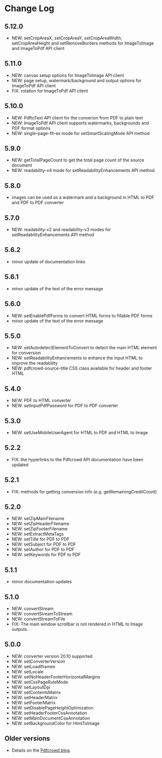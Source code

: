 Change Log
==========

5.12.0
------

- NEW: setCropAreaX, setCropAreaY, setCropAreaWidth, setCropAreaHeight and setRemoveBorders methods for ImageToImage and ImageToPdf API client

5.11.0
------

- NEW: canvas setup options for ImageToImage API client
- NEW: page setup, watermark/background and output options for ImageToPdf API client
- FIX: rotation for ImageToPdf API client

5.10.0
------

- NEW: PdftoText API client for the converion from PDF to plain text
- NEW: ImageToPdf API client supports watermarks, backgrounds and PDF format options
- NEW: single-page-fit-ex mode for setSmartScalingMode API method

5.9.0
-----

- NEW: getTotalPageCount to get the total page count of the source document
- NEW: readability-v4 mode for setReadabilityEnhancements API method

5.8.0
-----

- images can be used as a watermark and a background in HTML to PDF and PDF to PDF converter

5.7.0
-----

- NEW: readability-v2 and readability-v3 modes for setReadabilityEnhancements API method

5.6.2
-----

- minor update of documentation links

5.6.1
-----

- minor update of the text of the error message

5.6.0
-----

- NEW: setEnablePdfForms to convert HTML forms to fillable PDF forms
- minor update of the text of the error message

5.5.0
-----

- NEW: setAutodetectElementToConvert to detect the main HTML element for conversion
- NEW: setReadabilityEnhancements to enhance the input HTML to improve the readability
- NEW: pdfcrowd-source-title CSS class available for header and footer HTML

5.4.0
-----

- NEW: PDF to HTML converter
- NEW: setInputPdfPassword for PDF to PDF converter

5.3.0
-----

- NEW: setUseMobileUserAgent for HTML to PDF and HTML to Image

5.2.2
-----

- FIX: the hyperlinks to the Pdfcrowd API documentation have been updated

5.2.1
-----

- FIX: methods for getting conversion info (e.g. getRemainingCreditCount)

5.2.0
-----

- NEW: setZipMainFilename
- NEW: setZipHeaderFilename
- NEW: setZipFooterFilename
- NEW: setExtractMetaTags
- NEW: setTitle for PDF to PDF
- NEW: setSubject for PDF to PDF
- NEW: setAuthor for PDF to PDF
- NEW: setKeywords for PDF to PDF

5.1.1
-----

- minor documentation updates

5.1.0
-----

- NEW: convertStream
- NEW: convertStreamToStream
- NEW: convertStreamToFile
- FIX: The main window scrollbar is not rendered in HTML to Image outputs.

5.0.0
-----

- NEW: converter version 20.10 supported
- NEW: setConverterVersion
- NEW: setLoadIframes
- NEW: setLocale
- NEW: setNoHeaderFooterHorizontalMargins
- NEW: setCssPageRuleMode
- NEW: setLayoutDpi
- NEW: setContentsMatrix
- NEW: setHeaderMatrix
- NEW: setFooterMatrix
- NEW: setDisablePageHeightOptimization
- NEW: setHeaderFooterCssAnnotation
- NEW: setMainDocumentCssAnnotation
- NEW: setBackgroundColor for HtmlToImage

Older versions
--------------

- Details on the [Pdfcrowd blog](https://pdfcrowd.com/blog/).

